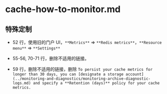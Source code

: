 # cache-how-to-monitor.md

## 特殊定制

* 52 行，使用旧的门户 UI，`**Metrics**` => `**Redis metrics**`，`**Resource menu**` => `**Settings**`

* 55-56, 70-71 行，删除不适用的链接。

* 59 行，删除不适用的链接，删除 `To persist your cache metrics for longer than 30 days, you can [designate a storage account](../monitoring-and-diagnostics/monitoring-archive-diagnostic-logs.md) and specify a **Retention (days)** policy for your cache metrics.`
